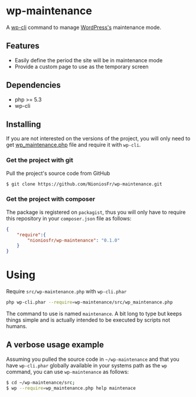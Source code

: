 # wp-maintenance

A [wp-cli](http://wp-cli.org/) command to manage [WordPress's](https://wordpress.org) maintenance mode.

## Features
* Easily define the period the site will be in maintenance mode
* Provide a custom page to use as the temporary screen

## Dependencies
* php >= 5.3
* wp-cli

## Installing
If you are not interested on the versions of the project, you will only need to get [wp_maintenance.php](https://raw.githubusercontent.com/NioniosFr/wp-maintenance/master/src/wp_maintenance.php) file and require it with `wp-cli`.

### Get the project with git
Pull the project's source code from GitHub

```bash
$ git clone https://github.com/NioniosFr/wp-maintenance.git
```

### Get the project with composer
The package is registered on `packagist`, thus you will only have to require this repository in your `composer.json` file as follows:

```json
{
    "require":{
        "nioniosfr/wp-maintenance": "0.1.0"
    }
}
```

# Using
Require `src/wp-maintenance.php` with `wp-cli.phar`
```bash
php wp-cli.phar --require=wp-maintenance/src/wp_maintenance.php
```

The command to use is named `maintenance`.
A bit long to type but keeps things simple and is actually intended to be executed by scripts not humans.

## A verbose usage example 
Assuming you pulled the source code in `~/wp-maintenance` and that you have `wp-cli.phar` globally available in your systems path as the `wp` command, you can use `wp-maintenance` as follows:

```bash
$ cd ~/wp-maintenance/src;
$ wp --require=wp_maintenance.php help maintenace
```

